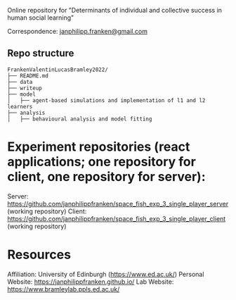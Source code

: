 Online repository for "Determinants of individual and collective success in human social learning"

Correspondence: janphilipp.franken@gmail.com

## Repo structure

```
FrankenValentinLucasBramley2022/
├── README.md
├── data
├── writeup
├── model
│   ├── agent-based simulations and implementation of l1 and l2 learners
├── analysis
│   ├── behavioural analysis and model fitting
```

# Experiment repositories (react applications; one repository for client, one repository for server):
Server: https://github.com/janphilippfranken/space_fish_exp_3_single_player_server (working repository)
Client: https://github.com/janphilippfranken/space_fish_exp_3_single_player_client (working repository)

# Resources
Affiliation: University of Edinburgh (https://www.ed.ac.uk/)
Personal Website: https://janphilippfranken.github.io/
Lab Website: https://www.bramleylab.ppls.ed.ac.uk/


